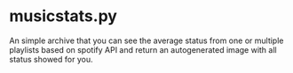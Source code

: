 # musicstats.py
An simple archive that you can see the average status from one or multiple playlists based on spotify API and return an autogenerated image with all status showed for you.
